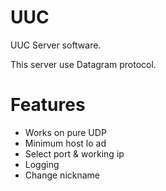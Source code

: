 # UUC
UUC Server software.

This server use Datagram protocol.

# Features
* Works on pure UDP
* Minimum host lo ad
* Select port & working ip
* Logging
* Change nickname
